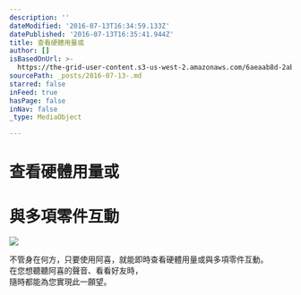 ```yaml
---
description: ''
dateModified: '2016-07-13T16:34:59.133Z'
datePublished: '2016-07-13T16:35:41.944Z'
title: 查看硬體用量或
author: []
isBasedOnUrl: >-
  https://the-grid-user-content.s3-us-west-2.amazonaws.com/6aeaab8d-2aba-44fa-b835-c22fc995fbd8.png
sourcePath: _posts/2016-07-13-.md
starred: false
inFeed: true
hasPage: false
inNav: false
_type: MediaObject

---
```

# 查看硬體用量或

# 與多項零件互動
![](https://the-grid-user-content.s3-us-west-2.amazonaws.com/6aeaab8d-2aba-44fa-b835-c22fc995fbd8.png)

不管身在何方，只要使用阿喜，就能即時查看硬體用量或與多項零件互動。  
在您想聽聽阿喜的聲音、看看好友時，  
隨時都能為您實現此一願望。